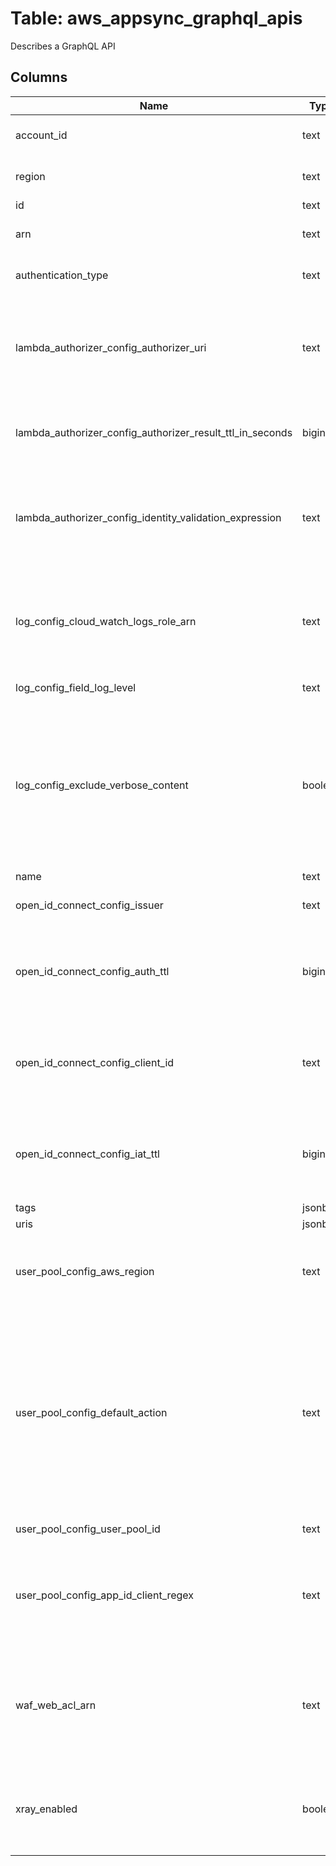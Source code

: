 
# Table: aws_appsync_graphql_apis
Describes a GraphQL API
## Columns
| Name        | Type           | Description  |
| ------------- | ------------- | -----  |
|account_id|text|The AWS Account ID of the resource.|
|region|text|The AWS Region of the resource.|
|id|text|The API ID|
|arn|text|The Amazon Resource Name (ARN)|
|authentication_type|text|The authentication type|
|lambda_authorizer_config_authorizer_uri|text|The Amazon Resource Name (ARN) of the Lambda function to be called for authorization|
|lambda_authorizer_config_authorizer_result_ttl_in_seconds|bigint|The number of seconds a response should be cached for|
|lambda_authorizer_config_identity_validation_expression|text|A regular expression for validation of tokens before the Lambda function is called|
|log_config_cloud_watch_logs_role_arn|text|The service role that AppSync assumes to publish to CloudWatch logs in your account|
|log_config_field_log_level|text|The field logging level|
|log_config_exclude_verbose_content|boolean|Set to TRUE to exclude sections that contain information such as headers, context, and evaluated mapping templates, regardless of logging level|
|name|text|The API name|
|open_id_connect_config_issuer|text|The issuer for the OIDC configuration|
|open_id_connect_config_auth_ttl|bigint|The number of milliseconds that a token is valid after being authenticated|
|open_id_connect_config_client_id|text|The client identifier of the relying party at the OpenID identity provider|
|open_id_connect_config_iat_ttl|bigint|The number of milliseconds that a token is valid after it's issued to a user|
|tags|jsonb|The tags|
|uris|jsonb|The URIs|
|user_pool_config_aws_region|text|The Amazon Web Services Region in which the user pool was created|
|user_pool_config_default_action|text|The action that you want your GraphQL API to take when a request that uses Amazon Cognito user pool authentication doesn't match the Amazon Cognito user pool configuration|
|user_pool_config_user_pool_id|text|The user pool ID|
|user_pool_config_app_id_client_regex|text|A regular expression for validating the incoming Amazon Cognito user pool app client ID|
|waf_web_acl_arn|text|The ARN of the WAF access control list (ACL) associated with this GraphqlApi, if one exists|
|xray_enabled|boolean|A flag indicating whether to use X-Ray tracing for this GraphqlApi|
